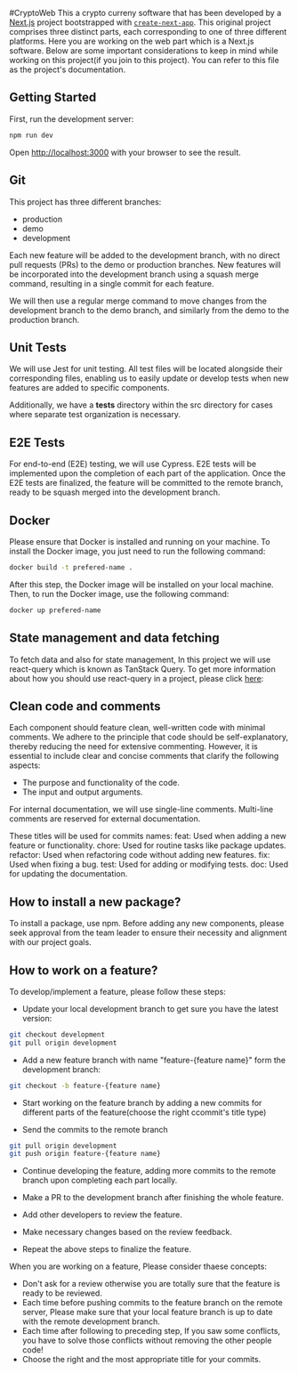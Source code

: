 #CryptoWeb
This a crypto curreny software that has been developed by a [Next.js](https://nextjs.org/) project bootstrapped with [`create-next-app`](https://github.com/vercel/next.js/tree/canary/packages/create-next-app). This original project comprises three distinct parts, each corresponding to one of three different platforms. Here you are working on the web part which is a Next.js software. Below are some important considerations to keep in mind while working on this project(if you join to this project). You can refer to this file as the project's documentation.

## Getting Started

First, run the development server:

```bash
npm run dev
```

Open [http://localhost:3000](http://localhost:3000) with your browser to see the result.

## Git
This project has three different branches:
- production
- demo
- development

Each new feature will be added to the development branch, with no direct pull requests (PRs) to the demo or production branches. New features will be incorporated into the development branch using a squash merge command, resulting in a single commit for each feature. 

We will then use a regular merge command to move changes from the development branch to the demo branch, and similarly from the demo to the production branch.

## Unit Tests
We will use Jest for unit testing. All test files will be located alongside their corresponding files, enabling us to easily update or develop tests when new features are added to specific components. 

Additionally, we have a __tests__ directory within the src directory for cases where separate test organization is necessary. 


## E2E Tests
For end-to-end (E2E) testing, we will use Cypress. E2E tests will be implemented upon the completion of each part of the application. Once the E2E tests are finalized, the feature will be committed to the remote branch, ready to be squash merged into the development branch.

## Docker
Please ensure that Docker is installed and running on your machine. To install the Docker image, you just need to run the following command:
```bash
docker build -t prefered-name .
```

After this step, the Docker image will be installed on your local machine. Then, to run the Docker image, use the following command:

```bash
docker up prefered-name
```

## State management and data fetching
To fetch data and also for state management, In this project we will use react-query which is known as TanStack Query. To get more information about how you should use react-query in a project, please click [here](https://tanstack.com/query/latest):


## Clean code and comments
Each component should feature clean, well-written code with minimal comments. We adhere to the principle that code should be self-explanatory, thereby reducing the need for extensive commenting. However, it is essential to include clear and concise comments that clarify the following aspects:

- The purpose and functionality of the code.
- The input and output arguments.

For internal documentation, we will use single-line comments. Multi-line comments are reserved for external documentation.

These titles will be used for commits names:
feat: Used when adding a new feature or functionality.
chore: Used for routine tasks like package updates.
refactor: Used when refactoring code without adding new features.
fix: Used when fixing a bug.
test: Used for adding or modifying tests.
doc: Used for updating the documentation.


## How to install a new package?
To install a package, use npm. Before adding any new components, please seek approval from the team leader to ensure their necessity and alignment with our project goals.

## How to work on a feature?

To develop/implement a feature, please follow these steps:
- Update your local development branch to get sure you have the latest version:
```bash
git checkout development
git pull origin development
```

- Add a new feature branch with name "feature-{feature name}" form the development branch:
```bash
git checkout -b feature-{feature name}
```

- Start working on the feature branch by adding a new commits for different parts of the feature(choose the right ccommit's title type)

- Send the commits to the remote branch 
```bash
git pull origin development
git push origin feature-{feature name}
```
- Continue developing the feature, adding more commits to the remote branch upon completing each part locally.

- Make a PR to the development branch after finishing the whole feature.

- Add other developers to review the feature.

- Make necessary changes based on the review feedback.

- Repeat the above steps to finalize the feature.

When you are working on a feature, Please consider thaese concepts:

- Don't ask for a review otherwise you are totally sure that the feature is ready to be reviewed.
- Each time before pushing commits to the feature branch on the remote server, Please make sure that your local feature branch is up to date with the remote development branch.
- Each time after following to preceding step, If you saw some conflicts, you have to solve those conflicts without removing the other people code!
- Choose the right and the most appropriate title for your commits.













